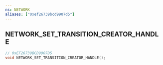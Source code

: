 ```yaml
---
ns: NETWORK
aliases: ["0xef26739bcd9907d5"]
---
```

## NETWORK_SET_TRANSITION_CREATOR_HANDLE

```c
// 0xEF26739BCD9907D5
void NETWORK_SET_TRANSITION_CREATOR_HANDLE();
```
